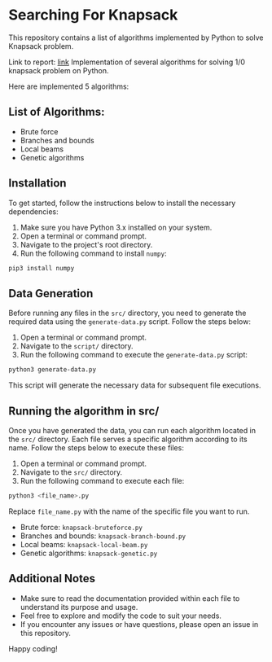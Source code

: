 # Searching For Knapsack

This repository contains a list of algorithms implemented by Python to solve Knapsack problem.

Link to report: [link](https://docs.google.com/document/d/1THMnSFJGdC9_s_IoWq08Qym4eB9wmkJr2G_1JIDEjrw/edit?usp=sharing)
Implementation of several algorithms for solving 1/0 knapsack problem on Python.

Here are implemented 5 algorithms:

## List of Algorithms:

- Brute force
- Branches and bounds
- Local beams
- Genetic algorithms

## Installation

To get started, follow the instructions below to install the necessary dependencies:

1. Make sure you have Python 3.x installed on your system.
2. Open a terminal or command prompt.
3. Navigate to the project's root directory.
4. Run the following command to install `numpy`:

```bash
pip3 install numpy
```

## Data Generation

Before running any files in the `src/` directory, you need to generate the required data using the `generate-data.py` script. Follow the steps below:

1. Open a terminal or command prompt.
2. Navigate to the `script/` directory.
3. Run the following command to execute the `generate-data.py` script:
```bash
python3 generate-data.py
```
This script will generate the necessary data for subsequent file executions.

## Running the algorithm in src/

Once you have generated the data, you can run each algorithm located in the `src/` directory. Each file serves a specific algorithm according to its name. Follow the steps below to execute these files:

1. Open a terminal or command prompt.
2. Navigate to the `src/` directory.
3. Run the following command to execute each file:
```bash
python3 <file_name>.py
```

Replace `file_name.py` with the name of the specific file you want to run.
- Brute force: `knapsack-bruteforce.py`
- Branches and bounds: `knapsack-branch-bound.py`
- Local beams: `knapsack-local-beam.py`
- Genetic algorithms: `knapsack-genetic.py`


## Additional Notes

- Make sure to read the documentation provided within each file to understand its purpose and usage.
- Feel free to explore and modify the code to suit your needs.
- If you encounter any issues or have questions, please open an issue in this repository.

Happy coding!


